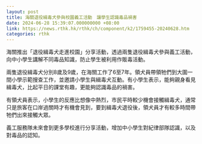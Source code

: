 ```yaml
---
layout: post
title: 海關退役緝毒犬參與校園義工活動　讓學生認識毒品禍害
date: 2024-06-28 15:39:07.000000000 +08:00
link: https://news.rthk.hk/rthk/ch/component/k2/1759455-20240628.htm
categories: rthk
---
```


海關推出「退役緝毒犬走進校園」分享活動，透過兩隻退役緝毒犬參與義工活動，向中小學生講解不同毒品知識，防止學生被利用作販毒活動。

兩隻退役緝毒犬分別8歲及9歲，在海關工作了6至7年。領犬員帶領牠們到大圍一間小學示範搜查工作，並邀請小學生與緝毒犬互動。有小學生表示，能夠親身看見緝毒犬，比起平日的課堂有趣，更能夠認識毒品的禍害。

有領犬員表示，小學生的反應比想像中熱烈，市民平時較少機會接觸緝毒犬，通常只是旅客在口岸過關時才有機會見到，要到緝毒犬退役後，領犬員才有較多時間帶牠們出來接觸大眾。

義工服務隊未來會到更多學校進行分享活動，增加中小學生對紀律部隊認識，以及對毒品的認知。
